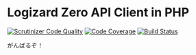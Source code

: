 # Logizard Zero API Client in PHP

[![Scrutinizer Code Quality](https://scrutinizer-ci.com/g/w-takumi/logizard-zero-php-new/badges/quality-score.png?b=master&s=3d59bb4261701019a705ba93a040234b57e7e72c)](https://scrutinizer-ci.com/g/w-takumi/logizard-zero-php-new/?branch=master)
[![Code Coverage](https://scrutinizer-ci.com/g/w-takumi/logizard-zero-php-new/badges/coverage.png?b=master&s=0a4b553542a4f7c197e9441ed74c8f5c8d0c4a20)](https://scrutinizer-ci.com/g/w-takumi/logizard-zero-php-new/?branch=master)
[![Build Status](https://scrutinizer-ci.com/g/w-takumi/logizard-zero-php-new/badges/build.png?b=master&s=4675d0062805ca83adc765432cd4cc7cd9c513c2)](https://scrutinizer-ci.com/g/w-takumi/logizard-zero-php-new/build-status/master)

がんばるぞ！
